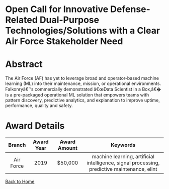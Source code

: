 
Open Call for Innovative Defense-Related Dual-Purpose Technologies/Solutions with a Clear Air Force Stakeholder Need
====================================================================================================================

# Abstract


The Air Force (AF) has yet to leverage broad and operator-based machine learning (ML) into their maintenance, mission, or operational environments. Falkonryâ€™s commercially demonstrated â€œData Scientist in a Box,â€� is a pre-packaged operational ML solution that empowers teams with pattern discovery, predictive analytics, and explanation to improve uptime, performance, quality and safety.  

# Award Details

|Branch|Award Year|Award Amount|Keywords|
| :---: | :---: | :---: | :---: |
|Air Force|2019|$50,000|machine learning, artificial intelligence, signal processing, predictive maintenance, elint|
  
  


[Back to Home](https://github.com/chrischow/dod_sbir_awards/Reports/DJ/#1482)